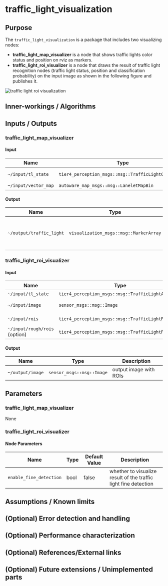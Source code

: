 # traffic_light_visualization

## Purpose

The `traffic_light_visualization` is a package that includes two visualizing nodes:

- **traffic_light_map_visualizer** is a node that shows traffic lights color status and position on rviz as markers.
- **traffic_light_roi_visualizer** is a node that draws the result of traffic light recognition nodes (traffic light status, position and classification probability) on the input image as shown in the following figure and publishes it.

![traffic light roi visualization](./images/roi-visualization.png)

## Inner-workings / Algorithms

## Inputs / Outputs

### traffic_light_map_visualizer

#### Input

| Name                 | Type                                                 | Description              |
| -------------------- | ---------------------------------------------------- | ------------------------ |
| `~/input/tl_state`   | `tier4_perception_msgs::msg::TrafficLightGroupArray` | status of traffic lights |
| `~/input/vector_map` | `autoware_map_msgs::msg::LaneletMapBin`              | vector map               |

#### Output

| Name                     | Type                                   | Description                                          |
| ------------------------ | -------------------------------------- | ---------------------------------------------------- |
| `~/output/traffic_light` | `visualization_msgs::msg::MarkerArray` | marker array that indicates status of traffic lights |

### traffic_light_roi_visualizer

#### Input

| Name                          | Type                                               | Description                                             |
| ----------------------------- | -------------------------------------------------- | ------------------------------------------------------- |
| `~/input/tl_state`            | `tier4_perception_msgs::msg::TrafficLightArray`    | status of traffic lights                                |
| `~/input/image`               | `sensor_msgs::msg::Image`                          | the image captured by perception cameras                |
| `~/input/rois`                | `tier4_perception_msgs::msg::TrafficLightRoiArray` | the ROIs detected by `traffic_light_fine_detector`      |
| `~/input/rough/rois` (option) | `tier4_perception_msgs::msg::TrafficLightRoiArray` | the ROIs detected by `traffic_light_map_based_detector` |

#### Output

| Name             | Type                      | Description            |
| ---------------- | ------------------------- | ---------------------- |
| `~/output/image` | `sensor_msgs::msg::Image` | output image with ROIs |

## Parameters

### traffic_light_map_visualizer

None

### traffic_light_roi_visualizer

#### Node Parameters

| Name                    | Type | Default Value | Description                                                     |
| ----------------------- | ---- | ------------- | --------------------------------------------------------------- |
| `enable_fine_detection` | bool | false         | whether to visualize result of the traffic light fine detection |

## Assumptions / Known limits

## (Optional) Error detection and handling

## (Optional) Performance characterization

## (Optional) References/External links

## (Optional) Future extensions / Unimplemented parts
